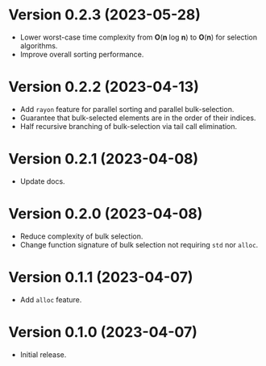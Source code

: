 # Version 0.2.3 (2023-05-28)

  * Lower worst-case time complexity from **O**(**n** log **n**) to **O**(**n**)
    for selection algorithms.
  * Improve overall sorting performance.

# Version 0.2.2 (2023-04-13)

  * Add `rayon` feature for parallel sorting and parallel bulk-selection.
  * Guarantee that bulk-selected elements are in the order of their indices.
  * Half recursive branching of bulk-selection via tail call elimination.

# Version 0.2.1 (2023-04-08)

  * Update docs.

# Version 0.2.0 (2023-04-08)

  * Reduce complexity of bulk selection.
  * Change function signature of bulk selection not requiring `std` nor `alloc`.

# Version 0.1.1 (2023-04-07)

  * Add `alloc` feature.

# Version 0.1.0 (2023-04-07)

  * Initial release.
